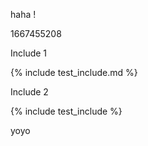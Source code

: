 haha !

1667455208

Include 1

{% include test_include.md %}

Include 2

{% include test_include %}

yoyo
